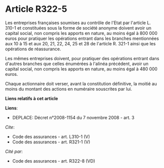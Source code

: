 # Article R322-5

Les entreprises françaises soumises au contrôle de l'Etat par l'article L. 310-1 et constituées sous la forme de société
anonyme doivent avoir un capital social, non compris les apports en nature, au moins égal à 800 000 euros pour pratiquer les
opérations entrant dans les branches mentionnées aux 10 à 15 et aux 20, 21, 22, 24, 25 et 28 de l'article R. 321-1 ainsi que
les opérations de réassurance. 

Les mêmes entreprises doivent, pour pratiquer des opérations entrant dans d'autres branches que celles énumérées à l'alinéa
précédent, avoir un capital social, non compris les apports en nature, au moins égal à 480 000 euros. 

Chaque actionnaire doit verser, avant la constitution définitive, la moitié au moins du montant des actions en numéraire
souscrites par lui.

**Liens relatifs à cet article**

**Liens**:

  - DEPLACE: Décret n°2008-1154 du 7 novembre 2008 - art. 3

_Cite_:

  - Code des assurances - art. L310-1 (V)
  - Code des assurances - art. R321-1 (V)

_Cité par_:

  - Code des assurances - art. R322-8 (VD)

